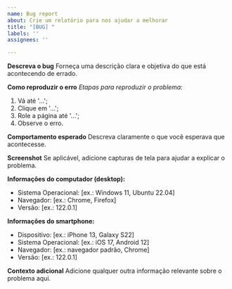 ```yaml
---
name: Bug report
about: Crie um relatório para nos ajudar a melhorar
title: "[BUG] "
labels: ''
assignees: ''

---
```


**Descreva o bug**
Forneça uma descrição clara e objetiva do que está acontecendo de errado.

**Como reproduzir o erro**
*Etapas para reproduzir o problema:*
1. Vá até '...';
2. Clique em '...';
3. Role a página até '...';
4. Observe o erro.

**Comportamento esperado**
Descreva claramente o que você esperava que acontecesse.

**Screenshot**
Se aplicável, adicione capturas de tela para ajudar a explicar o problema.

**Informações do computador (desktop):**
- Sistema Operacional: [ex.: Windows 11, Ubuntu 22.04]
- Navegador: [ex.: Chrome, Firefox]
- Versão: [ex.: 122.0.1]

**Informações do smartphone:**
- Dispositivo: [ex.: iPhone 13, Galaxy S22]
- Sistema Operacional: [ex.: iOS 17, Android 12]
- Navegador: [ex.: navegador padrão, Chrome]
- Versão: [ex.: 122.0.1]

**Contexto adicional**
Adicione qualquer outra informação relevante sobre o problema aqui.
